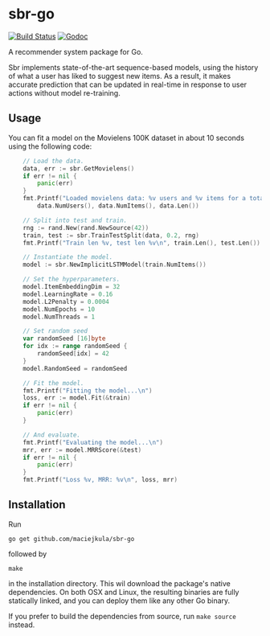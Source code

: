 # sbr-go
[![Build Status](https://travis-ci.org/maciejkula/sbr-go.svg?branch=master)](https://travis-ci.org/maciejkula/sbr-go)
[![Godoc](https://img.shields.io/badge/godoc-reference-5272B4.svg?style=flat-square)](https://godoc.org/github.com/maciejkula/sbr-go)

A recommender system package for Go.

Sbr implements state-of-the-art sequence-based models, using the history of what a user has liked to suggest new items. As a result, it makes accurate prediction that can be updated in real-time in response to user actions without model re-training.

## Usage
You can fit a model on the Movielens 100K dataset in about 10 seconds using the following code:
```go
	// Load the data.
	data, err := sbr.GetMovielens()
	if err != nil {
		panic(err)
	}
	fmt.Printf("Loaded movielens data: %v users and %v items for a total of %v interactions\n",
		data.NumUsers(), data.NumItems(), data.Len())

	// Split into test and train.
	rng := rand.New(rand.NewSource(42))
	train, test := sbr.TrainTestSplit(data, 0.2, rng)
	fmt.Printf("Train len %v, test len %v\n", train.Len(), test.Len())

	// Instantiate the model.
	model := sbr.NewImplicitLSTMModel(train.NumItems())

	// Set the hyperparameters.
	model.ItemEmbeddingDim = 32
	model.LearningRate = 0.16
	model.L2Penalty = 0.0004
	model.NumEpochs = 10
	model.NumThreads = 1

	// Set random seed
	var randomSeed [16]byte
	for idx := range randomSeed {
		randomSeed[idx] = 42
	}
	model.RandomSeed = randomSeed

	// Fit the model.
	fmt.Printf("Fitting the model...\n")
	loss, err := model.Fit(&train)
	if err != nil {
		panic(err)
	}

	// And evaluate.
	fmt.Printf("Evaluating the model...\n")
	mrr, err := model.MRRScore(&test)
	if err != nil {
		panic(err)
	}
	fmt.Printf("Loss %v, MRR: %v\n", loss, mrr)
```
## Installation
Run
```
go get github.com/maciejkula/sbr-go
```
followed by
```
make
```
in the installation directory. This wil download the package's native dependencies. On both OSX and Linux, the resulting binaries are fully statically linked, and you can deploy them like any other Go binary.

If you prefer to build the dependencies from source, run `make source` instead.
